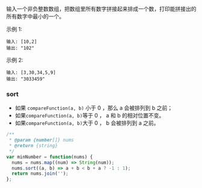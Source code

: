 输入一个非负整数数组，把数组里所有数字拼接起来排成一个数，打印能拼接出的所有数字中最小的一个。

 

示例 1:
```
输入: [10,2]
输出: "102"
```
示例 2:
```
输入: [3,30,34,5,9]
输出: "3033459"
```

### sort

- 如果 `compareFunction(a, b)` 小于 0 ，那么 a 会被排列到 b 之前；
- 如果` compareFunction(a, b) `等于 0 ， a 和 b 的相对位置不变。
- 如果` compareFunction(a, b) `大于 0 ， b 会被排列到 a 之前。

```js
/**
 * @param {number[]} nums
 * @return {string}
 */
var minNumber = function(nums) {
  nums = nums.map((num) => String(num));
  nums.sort((a, b) => a + b < b + a ? -1 : 1);
  return nums.join('');
};
```




